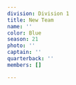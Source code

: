 ```yaml
---
division: Division 1
title: New Team
name: ''
color: Blue
season: 21
photo: ''
captain: ''
quarterback: ''
members: []

---
```

